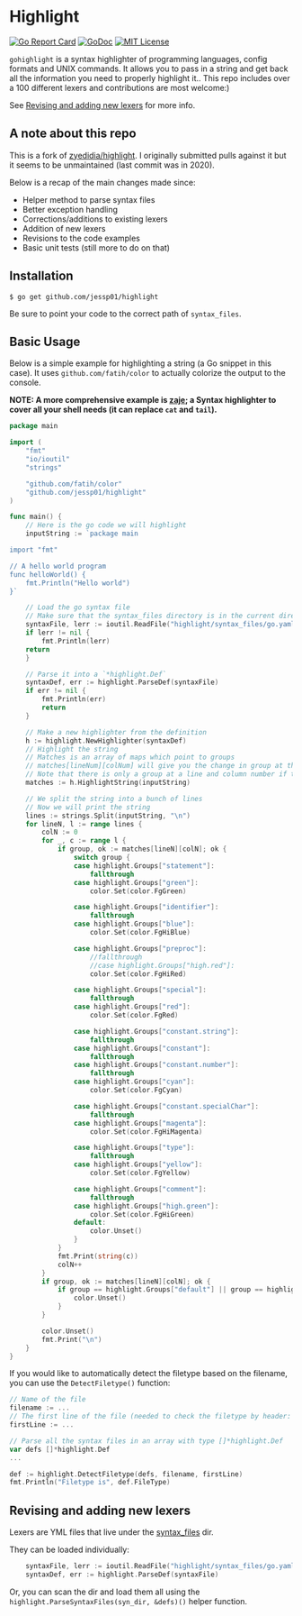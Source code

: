 # Highlight
[![Go Report Card](https://goreportcard.com/badge/github.com/jessp01/gohighlight)](https://goreportcard.com/report/github.com/jessp01/gohighlight)
[![GoDoc](https://godoc.org/github.com/jessp01/gohighlight?status.svg)](http://godoc.org/github.com/jessp01/gohighlight)
[![MIT License](https://img.shields.io/badge/license-MIT-blue.svg)](https://github.com/jessp01/gohighlight/blob/master/LICENSE)

`gohighlight` is a syntax highlighter of programming languages, config formats and UNIX commands. 
It allows you to pass in a string and get back all the information you need to properly highlight it..
This repo includes over a 100 different lexers and contributions are most welcome:)

See [Revising and adding new lexers](#revising-and-adding-new-lexers) for more info.

## A note about this repo

This is a fork of [zyedidia/highlight](https://github.com/zyedidia/highlight). 
I originally submitted pulls against it but it seems to be unmaintained (last commit was in 2020).

Below is a recap of the main changes made since:
- Helper method to parse syntax files
- Better exception handling
- Corrections/additions to existing lexers
- Addition of new lexers
- Revisions to the code examples
- Basic unit tests (still more to do on that)

## Installation

```
$ go get github.com/jessp01/highlight
```

Be sure to point your code to the correct path of `syntax_files`.

## Basic Usage

Below is a simple example for highlighting a string (a Go snippet in this case). 
It uses `github.com/fatih/color` to actually colorize the output to the console.

**NOTE: A more comprehensive example is [zaje](https://github.com/jessp01/zaje); a Syntax highlighter to cover all your shell needs (it can replace `cat` and `tail`).**

```go
package main

import (
    "fmt"
    "io/ioutil"
    "strings"

    "github.com/fatih/color"
    "github.com/jessp01/highlight"
)

func main() {
    // Here is the go code we will highlight
    inputString := `package main

import "fmt"

// A hello world program
func helloWorld() {
    fmt.Println("Hello world")
}`

    // Load the go syntax file
    // Make sure that the syntax_files directory is in the current directory
    syntaxFile, lerr := ioutil.ReadFile("highlight/syntax_files/go.yaml")
    if lerr != nil {
        fmt.Println(lerr)
	return
    }    

    // Parse it into a `*highlight.Def`
    syntaxDef, err := highlight.ParseDef(syntaxFile)
    if err != nil {
        fmt.Println(err)
        return
    }

    // Make a new highlighter from the definition
    h := highlight.NewHighlighter(syntaxDef)
    // Highlight the string
    // Matches is an array of maps which point to groups
    // matches[lineNum][colNum] will give you the change in group at that line and column number
    // Note that there is only a group at a line and column number if the syntax highlighting changed at that position
    matches := h.HighlightString(inputString)

    // We split the string into a bunch of lines
    // Now we will print the string
    lines := strings.Split(inputString, "\n")
    for lineN, l := range lines {
	    colN := 0
	    for _, c := range l {
		    if group, ok := matches[lineN][colN]; ok {
			    switch group {
			    case highlight.Groups["statement"]:
				    fallthrough
			    case highlight.Groups["green"]:
				    color.Set(color.FgGreen)

			    case highlight.Groups["identifier"]:
				    fallthrough
			    case highlight.Groups["blue"]:
				    color.Set(color.FgHiBlue)

			    case highlight.Groups["preproc"]:
				    //fallthrough
				    //case highlight.Groups["high.red"]:
				    color.Set(color.FgHiRed)

			    case highlight.Groups["special"]:
				    fallthrough
			    case highlight.Groups["red"]:
				    color.Set(color.FgRed)

			    case highlight.Groups["constant.string"]:
				    fallthrough
			    case highlight.Groups["constant"]:
				    fallthrough
			    case highlight.Groups["constant.number"]:
				    fallthrough
			    case highlight.Groups["cyan"]:
				    color.Set(color.FgCyan)

			    case highlight.Groups["constant.specialChar"]:
				    fallthrough
			    case highlight.Groups["magenta"]:
				    color.Set(color.FgHiMagenta)

			    case highlight.Groups["type"]:
				    fallthrough
			    case highlight.Groups["yellow"]:
				    color.Set(color.FgYellow)

			    case highlight.Groups["comment"]:
				    fallthrough
			    case highlight.Groups["high.green"]:
				    color.Set(color.FgHiGreen)
			    default:
				    color.Unset()
			    }
		    }
		    fmt.Print(string(c))
		    colN++
	    }
	    if group, ok := matches[lineN][colN]; ok {
		    if group == highlight.Groups["default"] || group == highlight.Groups[""] {
			    color.Unset()
		    }
	    }

	    color.Unset()
	    fmt.Print("\n")
    }
}
```

If you would like to automatically detect the filetype based on the filename, you can use the `DetectFiletype()` function:

```go
// Name of the file
filename := ...
// The first line of the file (needed to check the filetype by header: e.g. `#!/bin/bash` means shell)
firstLine := ...

// Parse all the syntax files in an array with type []*highlight.Def
var defs []*highlight.Def
...

def := highlight.DetectFiletype(defs, filename, firstLine)
fmt.Println("Filetype is", def.FileType)
```

## Revising and adding new lexers

Lexers are YML files that live under the [syntax\_files](./syntax_files) dir.

They can be loaded individually:
```go
    syntaxFile, lerr := ioutil.ReadFile("highlight/syntax_files/go.yaml")
    syntaxDef, err := highlight.ParseDef(syntaxFile)
```

Or, you can scan the dir and load them all using the `highlight.ParseSyntaxFiles(syn_dir, &defs)()` helper function.
